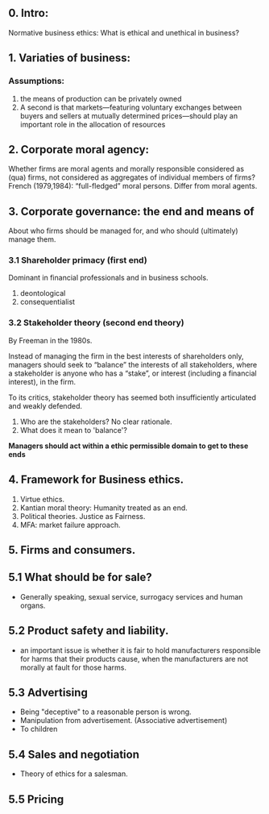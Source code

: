 ## 0. Intro:

Normative business ethics:
What is ethical and unethical in business?

## 1. Variaties of business:
### Assumptions:	
1. the means of production can be privately owned 
2. A second is that markets—featuring voluntary exchanges between buyers and sellers at mutually determined prices—should play an important role in the allocation of resources

## 2. Corporate moral agency:
Whether firms are moral agents and morally responsible considered as (qua) firms, not considered as aggregates of individual members of firms?
French (1979,1984): “full-fledged” moral persons. Differ from moral agents. 

## 3. Corporate governance: the end and means of
About who firms should be managed for, and who should (ultimately) manage them.

### 3.1 Shareholder primacy (first end)
Dominant in financial professionals and in business schools.
1. deontological
2. consequentialist 

### 3.2 Stakeholder theory (second end theory)
By Freeman in the 1980s.

Instead of managing the firm in the best interests of shareholders only, managers should seek to “balance” the interests of all stakeholders, where a stakeholder is anyone who has a “stake”, or interest (including a financial interest), in the firm.

To its critics, stakeholder theory has seemed both insufficiently articulated and weakly defended.
1. Who are the stakeholders? No clear rationale.
2. What does it mean to 'balance'? 

**Managers should act within a ethic permissible domain to get to these ends**

## 4. Framework for Business ethics.
1. Virtue ethics.
2. Kantian moral theory: Humanity treated as an end.
3. Political theories. Justice as Fairness.
4. MFA: market failure approach.

## 5. Firms and consumers.
## 5.1 What should  be for sale?
- Generally speaking, sexual service, surrogacy services and human organs.

## 5.2 Product safety and liability.
- an important issue is whether it is fair to hold manufacturers responsible for harms that their products cause, when the manufacturers are not morally at fault for those harms.

## 5.3 Advertising
- Being "deceptive"  to a reasonable person is wrong.
- Manipulation from advertisement. (Associative advertisement)
- To children

## 5.4 Sales and negotiation
- Theory of ethics for a salesman.

## 5.5 Pricing

<!--stackedit_data:
eyJoaXN0b3J5IjpbNjI1NzEyNTU3LDMyMDgyMzEzNiwtMTE3NT
g0NTU4NCwzMzQ0MjE3NjEsLTE4MzM2MzYyOTYsMTA1NjczMTcy
MSwzMTI2ODkxMTIsMTUxNDExMTcyMywtMTc4ODI0ODA2NywzMj
c1ODAyNjVdfQ==
-->